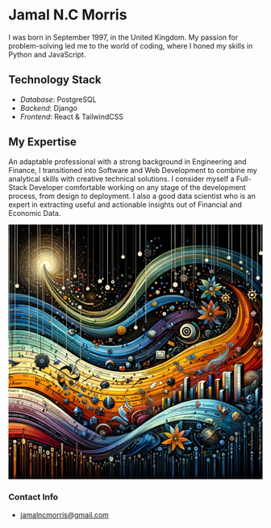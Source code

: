 <script src="https://cdn.tailwindcss.com"></script>

# Jamal N.C Morris

I was born in September 1997, in the United Kingdom. My passion for problem-solving led me to the world of coding, where I honed my skills in Python and JavaScript.

## Technology Stack

* *Database*: PostgreSQL
* *Backend*: Django
* *Frontend*: React & TailwindCSS

## My Expertise

An adaptable professional with a strong background in Engineering and Finance, I transitioned into Software and Web Development to combine my analytical skills with creative technical solutions. I consider myself a Full-Stack Developer comfortable working on any stage of the development process, from design to deployment. I also a good data scientist who is an expert in extracting useful and actionable insights out of Financial and Economic Data.

<img class='w-10' src='/static/images/development.png'></img>

### Contact Info

* jamalncmorris@gmail.com
